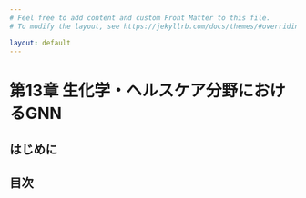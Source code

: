 ```yaml
---
# Feel free to add content and custom Front Matter to this file.
# To modify the layout, see https://jekyllrb.com/docs/themes/#overriding-theme-defaults

layout: default
---
```

<h1>第13章 生化学・ヘルスケア分野におけるGNN</h1>

<h2>はじめに</h2>

<h2>目次</h2>
